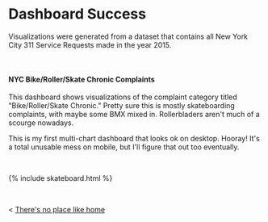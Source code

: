 
# Dashboard Success

Visualizations were generated from a dataset that contains all New York City 311 Service Requests made in the year 2015.

&nbsp;
&nbsp;

#### NYC Bike/Roller/Skate Chronic Complaints
This dashboard shows visualizations of the complaint category titled "Bike/Roller/Skate Chronic." Pretty sure this is mostly skateboarding complaints, with maybe some BMX mixed in. Rollerbladers aren't much of a scourge nowadays.

This is my first multi-chart dashboard that looks ok on desktop. Hooray! It's a total unusable mess on mobile, but I'll figure that out too eventually.

&nbsp;

{% include skateboard.html %}

&nbsp; 
&nbsp;

< [There's no place like home](./index.md)
